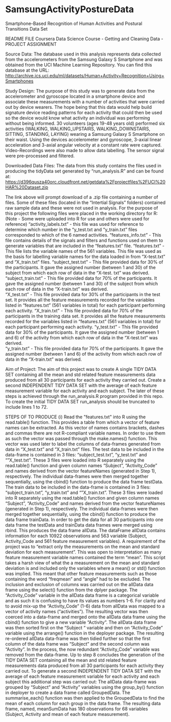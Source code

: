 # SamsungActivityPostureData
Smartphone-Based Recognition of Human Activities and Postural Transitions Data Set 

README FILE
Coursera Data Science Course - Getting and Cleaning Data - PROJECT ASSIGNMENT

Source Data:
The database used in this analysis represents data collected from the accelerometers from the Samsung Galaxy S Smartphone and was obtained from the UCI Machine Learning Repository. You can find this database at the URL:
http://archive.ics.uci.edu/ml/datasets/Human+Activity+Recognition+Using+Smartphones 

Study Design:
The purpose of this study was to generate data from the accelerometer and gyroscope located in a smartphone device and associate these measurements with a number of activities that were carried out by device wearers. The hope being that this data would help build signature device reading patterns for each activity that could then be used so the device would know what activity  an individual was performing without being informed. 
30 volunteers (ages 19-48 years old) performed six activities (WALKING, WALKING_UPSTAIRS, WALKING_DOWNSTAIRS, SITTING, STANDING, LAYING) wearing a Samsung Galaxy S Smartphone on their waist. Using the devices accelerometer and gyroscope, 3-axial linear acceleration and 3-axial angular velocity at a constant rate were captured. Video-Recordings were also made to allow data labelling. The sensor signal were pre-processed and filtered. 

Downloaded Data Files:
The data from this study contains the files used in producing the tidyData set generated by “run_analysis.R” and can be found at:
https://d396qusza40orc.cloudfront.net/getdata%2Fprojectfiles%2FUCI%20HAR%20Dataset.zip

The link above will prompt download of a .zip file containing a number of files. Some of these files (located in the “Intertial Signals” folders) contained raw sample data and these were not used in analysis. 
For the purpose of this project the following files were placed in the working directory for R: (Note - Some were uploaded into R for use and others were used for reference)
“activity_labels.txt” - this file was used for reference to determine which number in the “y_test.txt and “y_train.txt” files corresponded to which of the 6 named activities. 
“features_info.txt” - This file contains details of the signals and filters and functions used on them to generate variables that are included in the “features.txt” file. 
“features.txt” - This file lists the variable names of the 561 variables. This file was used as the basis for labelling variable names for the data loaded in from “X-test.txt” and “X_train.txt” files. 
“subject_test.txt” - This file provided data for 30% of the participants. It gave the assigned number (between 1 and 30) of the subject from which each row of data in the “X-test. txt” was derived.  
“subject_train.txt” - This file provided data for 70% of the participants. It gave the assigned number (between 1 and 30) of the subject from which each row of data in the “X-train.txt” was derived.  
“X_test.txt” - This file provided data for 30% of the participants in the test set. It provides all the feature measurements recorded for the variables listed in “features.txt” (561 variables in total) for each participant performing each activity. 
“X_train.txt” - This file provided data for 70% of the participants in the training data set. It provides all the feature measurements recorded for the variables listed in “features.txt” (561 variables in total) for each participant performing each activity.
“y_test.txt” - This file provided data for 30% of the participants. It gave the assigned number (between 1 and 6) of the activity from which each row of data in the “X-test.txt” was derived.  
“y_train.txt” - This file provided data for 70% of the participants. It gave the assigned number (between 1 and 6) of the activity from which each row of data in the “X-train.txt” was derived.

Aim of Project:
The aim of this project was to create 
A single TIDY DATA SET containing all the mean and std related feature measurements data produced from all 30 participants for each activity they carried out. 
Create a second INDEPENDENT TIDY DATA SET with the average of each feature measurement variable for each activity and each subject. 
The later of these steps is achieved through the run_analysis.R program provided in this repo. To create the initial TIDY DATA SET run_analysis should be truncated to include lines 1 to 72.

STEPS OF TO PRODUCE (i)
Read the "features.txt" into R using the read.table() function. This provides a table from which a vector of feature names can be extracted. As this vector of names contains brackets, dashes and commas there are not R-compliant variable names. In order to use them as such the vector was passed through the make.names() function. This vector was used later to label the columns of data-frames generated from data in “X_test.txt” and “X_train.txt” files. 
The test data to be included in the data-frame is contained in 3 files: “subject_test.txt”, “y_test.txt” and “”X_test.txt”. These 3 files were loaded into R separately using the read.table() function and given column names “Subject”, “Activity_Code” and names derived from the vector featureNames (generated in Step 1), respectively. The individual data-frames were then merged together sequentially, using the cbind() function to produce the data frame testData. 
The train data to be included in the data-frame is contained in 3 files: “subject_train.txt”, “y_train.txt” and “”X_train.txt”. These 3 files were loaded into R separately using the read.table() function and given column names “Subject”, “Activity_Code” and names derived from the vector featureNames (generated in Step 1), respectively. The individual data-frames were then merged together sequentially, using the cbind() function to produce the data frame trainData. 
In order to get the data for all 30 participants into one data frame the testData and trainData data frames were merged using rbind. This produces the data frame allData. 
The dataFrame allData contains information for each 10922 observations and 563 variable (Subject, Activity_Code and 561 feature measurement variables). A requirement of the project was to “extract only the measurements on the mean and standard deviation for each measurement”. This was open to interpretation as many feature measurement variable names contained the term “mean”. This script takes a harsh view of what the a measurement on the mean and standard deviation is and included only the variables where a mean() or std() function was implied. This meant that other feature measurements such as those containing the word “freqmean” and “angle” had to be excluded. The inclusion and exclusion of columns was carried out on the allData data frame using the select() function from the dplyer package. 
The “Activity_Code” variable in the allData data frame is a categorical variable and as such it is confusing to have its values as numbers 1-6. For clarity and to avoid mix-up the “Activity_Code” (1-6) data from allData was mapped to a vector of activity names (“activities”). The resulting vector was then coerced into a data-frame and merged onto the allData data frame using the cbind() function to give a new variable “Activity”. 
The allData data frame was then sorted first on the “Subject “ variable and then on “Activity_Code” variable using the arrange() function in the deployer package. 
The resulting re-ordered allData data-frame was then tidied further so that the first column of the data frame was “Subject” and the second column was “Activity”. In the process, the now redundant “Activity_Code” variable was removed from the data-frame. Up to step 8 concludes the generation of the TIDY DATA SET containing all the mean and std related feature measurements data produced from all 30 participants for each activity they carried out.
To generate a second INDEPENDENT TIDY DATA SET with the average of each feature measurement variable for each activity and each subject this additional step was carried out: The allData data-frame was grouped by “Subject” and “Activity” variables using the group_by() function in deployer to create a data frame called GroupedData. The summarise_each() function was then applied to the GroupedData to find the mean of each column for each group in the data frame. The resulting data frame, named, meanSumData has 180 observations for 68 variables (Subject, Activity and mean of each feature measurement). 
